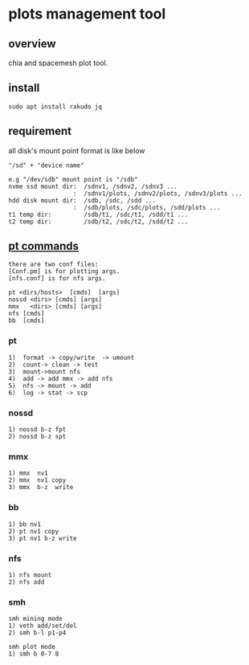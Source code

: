 # plots management tool


## overview
chia and spacemesh plot tool.
## install
```
sudo apt install rakudo jq 
```
## requirement
all disk's mount point format is like below 
```
"/sd" + "device name"
```
```
e.g "/dev/sdb" mount point is "/sdb"  
nvme ssd mount dir:  /sdnv1, /sdnv2, /sdnv3 ...     
                  :  /sdnv1/plots, /sdnv2/plots, /sdnv3/plots ...   
hdd disk mount dir:  /sdb, /sdc, /sdd ...   
                  :  /sdb/plots, /sdc/plots, /sdd/plots ...    
t1 temp dir:         /sdb/t1, /sdc/t1, /sdd/t1 ...   
t2 temp dir:         /sdb/t2, /sdc/t2, /sdd/t2 ...   
```

## [pt commands](https://github.com/plotgeek/pt/blob/memplot/PT.png)   
```
there are two conf files: 
[Conf.pm] is for plotting args.  
[nfs.conf] is for nfs args.  
```
```
pt <dirs/hosts>  [cmds]  [args]  
nossd <dirs> [cmds] [args]  
mmx   <dirs> [cmds] [args]   
nfs [cmds]
bb  [cmds]
```

### pt
```
1)  format -> copy/write  -> umount  
2)  count-> clean -> test 
3)  mount->mount nfs  
4)  add -> add mmx -> add nfs     
5)  nfs -> mount -> add   
6)  log -> stat -> scp 
```
### nossd  
```
1) nossd b-z fpt
2) nossd b-z spt
```
### mmx 

```
1) mmx  nv1   
2) mmx  nv1 copy  
3) mmx  b-z  write  
```
### bb
```
1) bb nv1
2) pt nv1 copy
3) pt nv1 b-z write
```
### nfs
```
1) nfs mount
2) nfs add
```
### smh
```
smh mining mode
1) veth add/set/del
2) smh b-l p1-p4
```
```
smh plot mode
1) smh b 0-7 8
```









